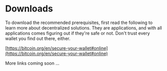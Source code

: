 # Downloads

To download the recommended prerequisites, first read the following to learn more about decentralized solutions. They are applications, and with all applications comes figuring out if they're safe or not. Don't trust every wallet you find out there, either.

[https://bitcoin.org/en/secure-your-wallet#online](https://bitcoin.org/en/secure-your-wallet#online)


More links coming soon ...

